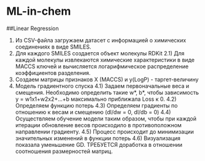 # ML-in-chem
##Linear Regression
1) Из CSV-файла загружаем датасет с информацией о химических соединениях в виде SMILES.
2) Для каждого SMILES создается объект молекулы RDKit
2.1) Для каждой молекулы извлекаются химические характеристики в виде MACCS ключей и вычисляется логарифмическое распределение коэффициентов разделения.
3) Создаем матрицы признаков X (MACCS) и y(LogP) - таргет-величину
4) Модель градиентного спуска
4.1) Задаем первоначальные веса и смещения. Необходимо определить такие w*, b*, чтобы зависимость 
y = w1x1+w2x2+...+b максимально приближала Loss к 0.
4.2) Определяем функцию потерь
4.3) Определяем градиенты по отношению к весам и смещению (dl/dw = 0, dl/db = 0)
4.4) Осуществляем обучение модели таким образом, чтобы при каждой итерации обновление весов происходило в противоположном направлении градиенту.
4.5) Процесс происходит до минимизации значительных изменений в функции потерь
4.6) Визуализация показала уменьшение GD. ТРЕБУЕТСЯ доработка в отношении соотношения размерностей матриц.
